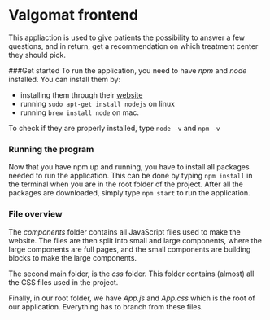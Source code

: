 # Valgomat frontend

This appliaction is used to give patients the possibility to 
answer a few questions, and in return, get a recommendation on which
treatment center they should pick.

###Get started
To run the application, you need to have *npm* and *node* installed.
You can install them by:

* installing them through their [website](https://nodejs.org/en/)
* running `sudo apt-get install nodejs` on linux
* running `brew install node` on mac.

To check if they are properly installed, type `node -v` and `npm -v`

### Running the program
Now that you have npm up and running, 
you have to install all packages needed to run the application.
This can be done by typing `npm install` 
in the terminal when you are in the root folder of the project.
After all the packages are downloaded, simply type `npm start` 
to run the application.

### File overview
The *components* folder contains all JavaScript files used to make the website.
The files are then split into small and large components, where the large
components are full pages, and the small components are building blocks
to make the large components.

The second main folder, is the *css* folder. This folder contains 
(almost) all the CSS files used in the project.

Finally, in our root folder, we have *App.js* and *App.css* which is 
the root of our application. Everything has to branch from these files.
